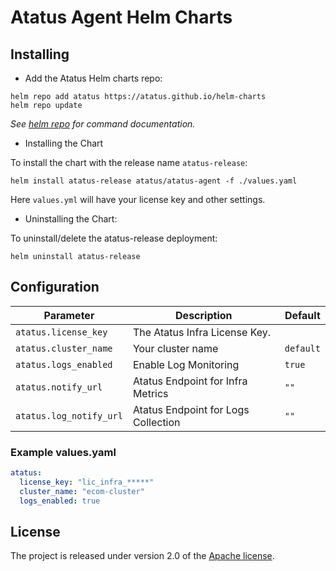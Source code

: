 # Atatus Agent Helm Charts

## Installing

* Add the Atatus Helm charts repo:

```
helm repo add atatus https://atatus.github.io/helm-charts
helm repo update
```

_See [helm repo](https://helm.sh/docs/helm/helm_repo/) for command documentation._

* Installing the Chart

To install the chart with the release name `atatus-release`:

```
helm install atatus-release atatus/atatus-agent -f ./values.yaml
```

Here `values.yml` will have your license key and other settings.


* Uninstalling the Chart:

To uninstall/delete the atatus-release deployment:

```console
helm uninstall atatus-release
```


## Configuration

| Parameter                             | Description                       | Default                                 |
|---------------------------------------|-----------------------------------|-----------------------------------------|
| `atatus.license_key`                  | The Atatus Infra License Key.     |                                         |
| `atatus.cluster_name`                 | Your cluster name                 |`default`                              |
| `atatus.logs_enabled`                 | Enable Log Monitoring             |`true`                                 |
| `atatus.notify_url`                   | Atatus Endpoint for Infra Metrics | `""`                                  |
| `atatus.log_notify_url`               | Atatus Endpoint for Logs Collection | `""`                                |


### Example values.yaml

```yaml
atatus:
  license_key: "lic_infra_*****"
  cluster_name: "ecom-cluster"
  logs_enabled: true
```

## License

The project is released under version 2.0 of the [Apache license](http://www.apache.org/licenses/LICENSE-2.0).





